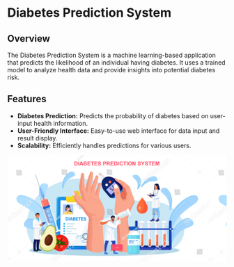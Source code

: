 # Diabetes Prediction System

## Overview

The Diabetes Prediction System is a machine learning-based application that predicts the likelihood of an individual having diabetes. It uses a trained model to analyze health data and provide insights into potential diabetes risk.

## Features

- **Diabetes Prediction:** Predicts the probability of diabetes based on user-input health information.
- **User-Friendly Interface:** Easy-to-use web interface for data input and result display.
- **Scalability:** Efficiently handles predictions for various users.

![screenshot](screenshot1.png)

